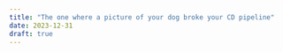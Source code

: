 ```yaml
---
title: "The one where a picture of your dog broke your CD pipeline"
date: 2023-12-31
draft: true
---
```



<!--stackedit_data:
eyJoaXN0b3J5IjpbODY0ODA0NjY5LDEwODAzNDY4MzFdfQ==
-->